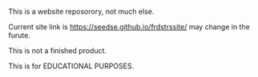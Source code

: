 This is a website reposorory, not much else.

Current site link is https://seedse.github.io/frdstrssite/
may change in the furute.

This is not a finished product.

This is for EDUCATIONAL PURPOSES.
